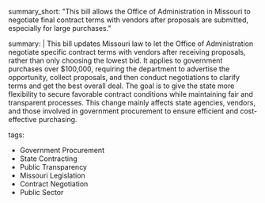 summary_short: "This bill allows the Office of Administration in Missouri to negotiate final contract terms with vendors after proposals are submitted, especially for large purchases."

summary: |
  This bill updates Missouri law to let the Office of Administration negotiate specific contract terms with vendors after receiving proposals, rather than only choosing the lowest bid. It applies to government purchases over $100,000, requiring the department to advertise the opportunity, collect proposals, and then conduct negotiations to clarify terms and get the best overall deal. The goal is to give the state more flexibility to secure favorable contract conditions while maintaining fair and transparent processes. This change mainly affects state agencies, vendors, and those involved in government procurement to ensure efficient and cost-effective purchasing.

tags:
  - Government Procurement
  - State Contracting
  - Public Transparency
  - Missouri Legislation
  - Contract Negotiation
  - Public Sector
